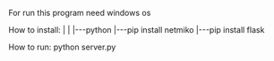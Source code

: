 For run this program need windows os

How to install:
	|
	|
	|---python
		|---pip install netmiko
		|---pip install flask

How to run:
	python server.py